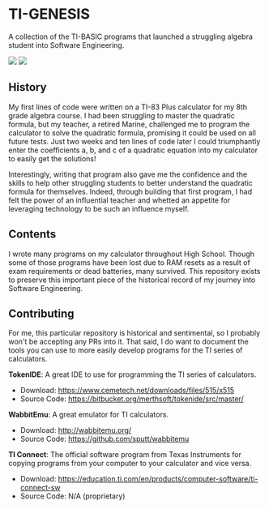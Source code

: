 # TI-GENESIS
A collection of the TI-BASIC programs that launched a struggling
algebra student into Software Engineering.

<!-- BADGES -->
[![](https://badgen.net/badge/icon/Sponsor/pink?icon=github&label)](https://github.com/sponsors/thehale)
[![](https://img.shields.io/badge/LinkedIn-thehale-0A66C2?logo=linkedin)](https://linkedin.com/in/thehale)


## History
My first lines of code were written on a TI-83 Plus calculator for my
8th grade algebra course. I had been struggling to master the quadratic
formula, but my teacher, a retired Marine, challenged me to program the
calculator to solve the quadratic formula, promising it could be used
on all future tests. Just two weeks and ten lines of code later I could
triumphantly enter the coefficients a, b, and c of a quadratic equation
into my calculator to easily get the solutions!

Interestingly, writing that program also gave me the confidence and the
skills to help other struggling students to better understand the
quadratic formula for themselves. Indeed, through building that first
program, I had felt the power of an influential teacher and whetted an
appetite for leveraging technology to be such an influence myself.


## Contents
I wrote many programs on my calculator throughout High School. Though
some of those programs have been lost due to RAM resets as a result of
exam requirements or dead batteries, many survived. This repository
exists to preserve this important piece of the historical record of my
journey into Software Engineering.


## Contributing
For me, this particular repository is historical and sentimental, so I
probably won't be accepting any PRs into it. That said, I do want to
document the tools you can use to more easily develop programs for the
TI series of calculators.

**TokenIDE**: A great IDE to use for programming the TI series of
calculators.
- Download: https://www.cemetech.net/downloads/files/515/x515
- Source Code: https://bitbucket.org/merthsoft/tokenide/src/master/

<!-- Make sure to mention the TokenIDE.ini file that has to be modified so that you can export code to Wabbit for testing -->

**WabbitEmu**: A great emulator for TI calculators.
- Download: http://wabbitemu.org/
- Source Code: https://github.com/sputt/wabbitemu

**TI Connect**: The official software program from Texas Instruments
for copying programs from your computer to your calculator and vice
versa.
- Download: https://education.ti.com/en/products/computer-software/ti-connect-sw
- Source Code: N/A (proprietary)
